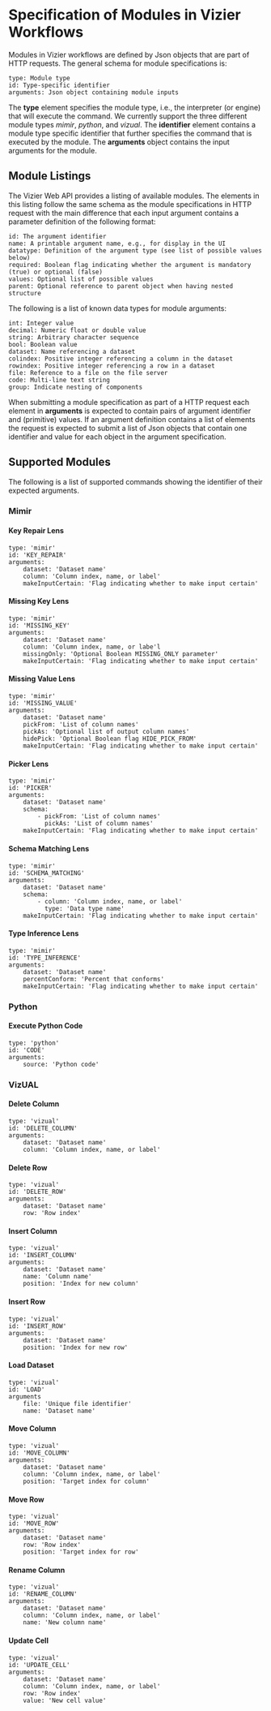 # Specification of Modules in Vizier Workflows

Modules in Vizier workflows are defined by Json objects that are part of HTTP requests. The general schema for module specifications is:

```
type: Module type
id: Type-specific identifier
arguments: Json object containing module inputs
```

The **type** element specifies the module type, i.e., the interpreter (or engine) that will execute the command. We currently support the three different module types *mimir*, *python*, and *vizual*. The **identifier** element contains a module type specific identifier that further specifies the command that is executed by the module. The **arguments** object contains the input arguments for the module.

## Module Listings

The Vizier Web API provides a listing of available modules. The elements in this listing follow the same schema as the module specifications in HTTP request with the main difference that each input argument contains a parameter definition of the following format:

```
id: The argument identifier
name: A printable argument name, e.g., for display in the UI
datatype: Definition of the argument type (see list of possible values below)
required: Boolean flag indicating whether the argument is mandatory (true) or optional (false)
values: Optional list of possible values
parent: Optional reference to parent object when having nested structure
```

The following is a list of known data types for module arguments:

```
int: Integer value
decimal: Numeric float or double value
string: Arbitrary character sequence
bool: Boolean value
dataset: Name referencing a dataset
colindex: Positive integer referencing a column in the dataset
rowindex: Positive integer referencing a row in a dataset
file: Reference to a file on the file server
code: Multi-line text string
group: Indicate nesting of components
```

When submitting a module specification as part of a HTTP request each element in **arguments** is expected to contain pairs of argument identifier and (primitive) values. If an argument definition contains a list of elements the request is expected to submit a list of Json objects that contain one identifier and value for each object in the argument specification.


## Supported Modules
 The following is a list of supported commands showing the identifier of their expected arguments.


### Mimir

#### Key Repair Lens

```
type: 'mimir'
id: 'KEY_REPAIR'
arguments:
    dataset: 'Dataset name'
    column: 'Column index, name, or label'
    makeInputCertain: 'Flag indicating whether to make input certain'
```

#### Missing Key Lens

```
type: 'mimir'
id: 'MISSING_KEY'
arguments:
    dataset: 'Dataset name'
    column: 'Column index, name, or labe'l
    missingOnly: 'Optional Boolean MISSING_ONLY parameter'
    makeInputCertain: 'Flag indicating whether to make input certain'
```

#### Missing Value Lens

```
type: 'mimir'
id: 'MISSING_VALUE'
arguments:
    dataset: 'Dataset name'
    pickFrom: 'List of column names'
    pickAs: 'Optional list of output column names'
    hidePick: 'Optional Boolean flag HIDE_PICK_FROM'
    makeInputCertain: 'Flag indicating whether to make input certain'
```

#### Picker Lens

```
type: 'mimir'
id: 'PICKER'
arguments:
    dataset: 'Dataset name'
    schema:
        - pickFrom: 'List of column names'
          pickAs: 'List of column names'
    makeInputCertain: 'Flag indicating whether to make input certain'
```

#### Schema Matching Lens

```
type: 'mimir'
id: 'SCHEMA_MATCHING'
arguments:
    dataset: 'Dataset name'
    schema:
        - column: 'Column index, name, or label'
          type: 'Data type name'
    makeInputCertain: 'Flag indicating whether to make input certain'
```

#### Type Inference Lens

```
type: 'mimir'
id: 'TYPE_INFERENCE'
arguments:
    dataset: 'Dataset name'
    percentConform: 'Percent that conforms'
    makeInputCertain: 'Flag indicating whether to make input certain'
```

### Python

#### Execute Python Code

```
type: 'python'
id: 'CODE'
arguments:
    source: 'Python code'
```

### VizUAL

#### Delete Column

```
type: 'vizual'
id: 'DELETE_COLUMN'
arguments:
    dataset: 'Dataset name'
    column: 'Column index, name, or label'
```

#### Delete Row

```
type: 'vizual'
id: 'DELETE_ROW'
arguments:
    dataset: 'Dataset name'
    row: 'Row index'
```

#### Insert Column

```
type: 'vizual'
id: 'INSERT_COLUMN'
arguments:
    dataset: 'Dataset name'
    name: 'Column name'
    position: 'Index for new column'
```

#### Insert Row

```
type: 'vizual'
id: 'INSERT_ROW'
arguments:
    dataset: 'Dataset name'
    position: 'Index for new row'
```

#### Load Dataset

```
type: 'vizual'
id: 'LOAD'
arguments
    file: 'Unique file identifier'
    name: 'Dataset name'
```

#### Move Column

```
type: 'vizual'
id: 'MOVE_COLUMN'
arguments:
    dataset: 'Dataset name'
    column: 'Column index, name, or label'
    position: 'Target index for column'
```

#### Move Row

```
type: 'vizual'
id: 'MOVE_ROW'
arguments:
    dataset: 'Dataset name'
    row: 'Row index'
    position: 'Target index for row'
```

#### Rename Column

```
type: 'vizual'
id: 'RENAME_COLUMN'
arguments:
    dataset: 'Dataset name'
    column: 'Column index, name, or label'
    name: 'New column name'
```

#### Update Cell

```
type: 'vizual'
id: 'UPDATE_CELL'
arguments:
    dataset: 'Dataset name'
    column: 'Column index, name, or label'
    row: 'Row index'
    value: 'New cell value'
```
